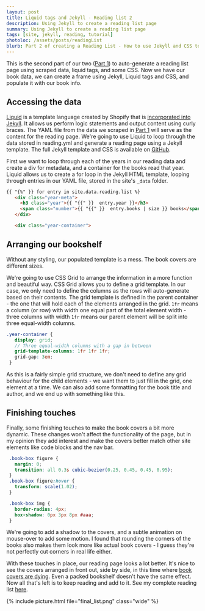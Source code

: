 ```yaml
---
layout: post
title: Liquid tags and Jekyll - Reading list 2
description: Using Jekyll to create a reading list page
summary: Using Jekyll to create a reading list page
tags: [site, jekyll, reading, tutorial]
photoloc: /assets/posts/readingList
blurb: Part 2 of creating a Reading List - How to use Jekyll and CSS to create a template page, then populate it with book info using Liquid tags. 
---
```


This is the second part of our two ([Part 1](/posts/reading-list-1)) to auto-generate a reading list page using scraped data, liquid tags, and some CSS. Now we have our book data, we can create a frame using Jekyll, Liquid tags and CSS, and populate it with our book info. 

## Accessing the data

[Liquid](https://shopify.github.io/liquid/) is a template language created by Shopify that is [incorporated into Jekyll](https://jekyllrb.com/docs/liquid/). It allows us perform logic statements and output content using curly braces. The YAML file from the data we scraped in [Part 1](/posts/reading-list-1) will serve as the content for the reading page. We're going to  use Liquid to loop through the data stored in reading.yml and generate a reading page using a Jekyll template. The full Jekyll template and CSS is available on [GitHub](). 

First we want to loop through each of the years in our reading data and create a div for metadata, and a container for the books read that year. Liquid allows us to create a for loop in the Jekyll HTML template, looping through entries in our YAML file, stored in the site's ```_data``` folder. 

```html
{{ "{%" }} for entry in site.data.reading.list %}
   <div class="year-meta">
     <h3 class="year">{{ "{{" }}  entry.year }}</h3>
     <span class="number">{{ "{{" }}  entry.books | size }} books</span>
   </div>

   <div class="year-container">
```
## Arranging our bookshelf

Without any styling, our populated template is a mess. The book covers are different sizes. 

We're going to use CSS Grid to arrange the information in a more function and beautiful way. CSS Grid allows you to define a grid template. In our case, we only need to define the columns as the rows will auto-generate based on their contents. The grid template is defined in the parent container - the one that will hold each of the elements arranged in the grid. ```1fr``` means a column (or row) with width one equal part of the total element width - three columns with width ```1fr``` means our parent element will be split into three equal-width columns.

```scss
.year-container {
   display: grid;
   // Three equal-width columns with a gap in between
   grid-template-columns: 1fr 1fr 1fr;
   grid-gap: 3em;
 }
```

As this is a fairly simple grid structure, we don't need to define any grid behaviour for the child elements - we want them to just fill in the grid, one element at a time. We can also add some formatting for the book title and author, and we end up with something like this.

## Finishing touches

Finally, some finishing touches to make the book covers a bit more dynamic. These changes won't affect the functionality of the page, but in my opinion they add interest and make the covers better match other site elements like code blocks and the nav bar. 

```scss
 .book-box figure {
   margin: 0;
   transition: all 0.3s cubic-bezier(0.25, 0.45, 0.45, 0.95);
 }   
 .book-box figure:hover {
   transform: scale(1.02);
 }

 .book-box img {
   border-radius: 4px;
   box-shadow: 0px 3px 8px #aaa;
 }
```

We're going to add a shadow to the covers, and a subtle animation on mouse-over to add some motion. I found that rounding the corners of the books also makes them look more like actual book covers - I guess they're not perfectly cut corners in real life either.

With these touches in place, our reading page looks a lot better. It's nice to see the covers arranged in front out, side by side, in this time where [book covers are dying](https://craigmod.com/journal/hack_the_cover/). Even a packed bookshelf doesn't have the same effect. Now all that's left is to keep reading and add to it. See my complete reading list [here](/books).

{% include picture.html
   file="final_list.png"
   class="wide"
%}
